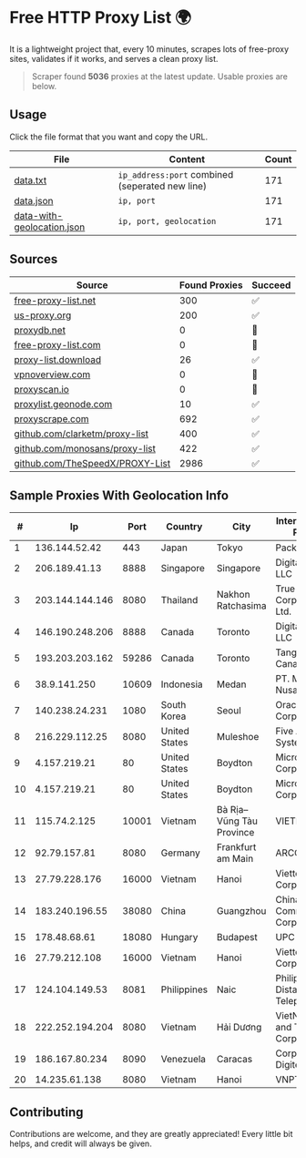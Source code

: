 
# Free HTTP Proxy List 🌍

It is a lightweight project that, every 10 minutes, scrapes lots of free-proxy sites, validates if it works, and serves a clean proxy list.


> Scraper found **5036** proxies at the latest update. Usable proxies are below.

## Usage

Click the file format that you want and copy the URL.


|File|Content|Count|
|----|-------|-----|
|[data.txt](https://raw.githubusercontent.com/themiralay/Proxy-List-World/master/data.txt)|`ip_address:port` combined (seperated new line)|171|
|[data.json](https://raw.githubusercontent.com/themiralay/Proxy-List-World/master/data.json)|`ip, port`|171|
|[data-with-geolocation.json](https://raw.githubusercontent.com/themiralay/Proxy-List-World/master/data-with-geolocation.json)|`ip, port, geolocation`|171|

## Sources

|Source|Found Proxies|Succeed|
|------|-------------|-------|
|[free-proxy-list.net](https://free-proxy-list.net)|300|✅|
|[us-proxy.org](https://www.us-proxy.org)|200|✅|
|[proxydb.net](http://proxydb.net)|0|🚫|
|[free-proxy-list.com](https://free-proxy-list.com/?page=&port=&type%5B%5D=http&type%5B%5D=https&up_time=0&search=Search)|0|🚫|
|[proxy-list.download](https://www.proxy-list.download/HTTP)|26|✅|
|[vpnoverview.com](https://vpnoverview.com/privacy/anonymous-browsing/free-proxy-servers)|0|🚫|
|[proxyscan.io](https://www.proxyscan.io)|0|🚫|
|[proxylist.geonode.com](https://proxylist.geonode.com/api/proxy-list?limit=300&page=1&sort_by=lastChecked&sort_type=desc&protocols=http,https)|10|✅|
|[proxyscrape.com](https://api.proxyscrape.com/v2/?request=displayproxies&protocol=http&timeout=10000&country=all&ssl=all&anonymity=all)|692|✅|
|[github.com/clarketm/proxy-list](https://raw.githubusercontent.com/clarketm/proxy-list/master/proxy-list-raw.txt)|400|✅|
|[github.com/monosans/proxy-list](https://raw.githubusercontent.com/monosans/proxy-list/main/proxies/http.txt)|422|✅|
|[github.com/TheSpeedX/PROXY-List](https://raw.githubusercontent.com/TheSpeedX/PROXY-List/master/http.txt)|2986|✅|


## Sample Proxies With Geolocation Info

|#|Ip|Port|Country|City|Internet Service Provider|
|-|--|----|-------|----|-------------------------|
|1|136.144.52.42|443|Japan|Tokyo|Packet Host, Inc.|
|2|206.189.41.13|8888|Singapore|Singapore|DigitalOcean, LLC|
|3|203.144.144.146|8080|Thailand|Nakhon Ratchasima|True Internet Corporation CO. Ltd.|
|4|146.190.248.206|8888|Canada|Toronto|DigitalOcean, LLC|
|5|193.203.203.162|59286|Canada|Toronto|Tangram Canada Inc.|
|6|38.9.141.250|10609|Indonesia|Medan|PT. Media Antar Nusa|
|7|140.238.24.231|1080|South Korea|Seoul|Oracle Corporation|
|8|216.229.112.25|8080|United States|Muleshoe|Five Area Systems, LLC|
|9|4.157.219.21|80|United States|Boydton|Microsoft Corporation|
|10|4.157.219.21|80|United States|Boydton|Microsoft Corporation|
|11|115.74.2.125|10001|Vietnam|Bà Rịa–Vũng Tàu Province|VIETELxdsl|
|12|92.79.157.81|8080|Germany|Frankfurt am Main|ARCOR-IP|
|13|27.79.228.176|16000|Vietnam|Hanoi|Viettel Corporation|
|14|183.240.196.55|38080|China|Guangzhou|China Mobile Communications Corporation|
|15|178.48.68.61|18080|Hungary|Budapest|UPC|
|16|27.79.212.108|16000|Vietnam|Hanoi|Viettel Corporation|
|17|124.104.149.53|8081|Philippines|Naic|Philippine Long Distance Telephone Co.|
|18|222.252.194.204|8080|Vietnam|Hải Dương|VietNam Post and Telecom Corporation|
|19|186.167.80.234|8090|Venezuela|Caracas|Corporacion Digitel C.A|
|20|14.235.61.138|8080|Vietnam|Hanoi|VNPT|



## Contributing

Contributions are welcome, and they are greatly appreciated! Every
little bit helps, and credit will always be given.

